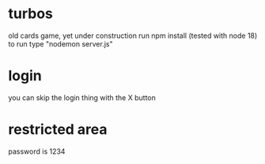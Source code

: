 # turbos
old cards game, yet under construction
run npm install (tested with node 18)
to run type "nodemon server.js"

# login
you can skip the login thing with the X button

# restricted area
password is 1234